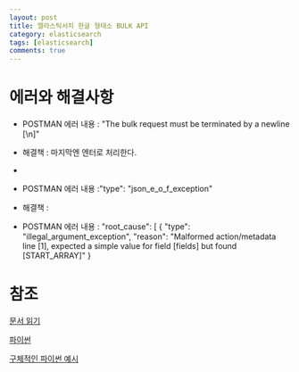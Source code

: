 ```yaml
---
layout: post
title: 엘라스틱서치 한글 형태소 BULK API
category: elasticsearch
tags: [elasticsearch]
comments: true
---
```


# 에러와 해결사항

- POSTMAN 에러 내용 : "The bulk request must be terminated by a newline [\\n]"
- 해결책 : 마지막엔 엔터로 처리한다.
- [](https://stackoverflow.com/questions/48579980/elasticsearch-bulk-request-throws-error-in-elasticsearch-6-1-1)


- POSTMAN 에러 내용 :"type": "json_e_o_f_exception"
- 해결책 : [](https://discuss.elastic.co/t/how-to-solve-json-e-o-f-exception-on-msearch-template/163514)
- POSTMAN 에러 내용 : 
        "root_cause": [
            {
                "type": "illegal_argument_exception",
                "reason": "Malformed action/metadata line [1], expected a simple value for field [fields] but found [START_ARRAY]"
            }

# 참조

[문서 읽기](https://www.elastic.co/guide/en/elasticsearch/reference/current/docs-bulk.html)

[파이썬](https://elasticsearch-py.readthedocs.io/en/master/helpers.html)

[구체적인 파이썬 예시](https://github.com/elastic/elasticsearch-py/tree/master/examples/bulk-ingest)



